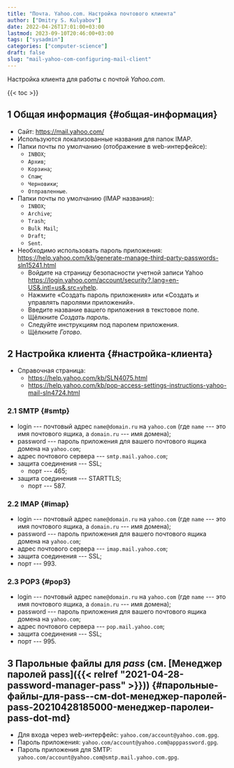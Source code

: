 ```yaml
---
title: "Почта. Yahoo.com. Настройка почтового клиента"
author: ["Dmitry S. Kulyabov"]
date: 2022-04-26T17:01:00+03:00
lastmod: 2023-09-10T20:46:00+03:00
tags: ["sysadmin"]
categories: ["computer-science"]
draft: false
slug: "mail-yahoo-com-configuring-mail-client"
---
```


Настройка клиента для работы с почтой _Yahoo.com_.

<!--more-->

{{< toc >}}


## <span class="section-num">1</span> Общая информация {#общая-информация}

-   Сайт: <https://mail.yahoo.com/>
-   Используются локализованные названия для папок IMAP.
-   Папки почты по умолчанию (отображение в web-интерфейсе):
    -   `INBOX`;
    -   `Архив`;
    -   `Корзина`;
    -   `Спам`;
    -   `Черновики`;
    -   `Отправленные`.
-   Папки почты по умолчанию (IMAP названия):
    -   `INBOX`;
    -   `Archive`;
    -   `Trash`;
    -   `Bulk Mail`;
    -   `Draft`;
    -   `Sent`.
-   Необходимо использовать пароль приложения: <https://help.yahoo.com/kb/generate-manage-third-party-passwords-sln15241.html>
    -   Войдите на страницу безопасности учетной записи Yahoo <https://login.yahoo.com/account/security?.lang=en-US&.intl=us&.src=yhelp>.
    -   Нажмите «Создать пароль приложения» или «Создать и управлять паролями приложений».
    -   Введите название вашего приложения в текстовое поле.
    -   Щёлкните _Создать пароль_.
    -   Следуйте инструкциям под паролем приложения.
    -   Щёлкните _Готово_.


## <span class="section-num">2</span> Настройка клиента {#настройка-клиента}

-   Справочная страница:
    -   <https://help.yahoo.com/kb/SLN4075.html>
    -   <https://help.yahoo.com/kb/pop-access-settings-instructions-yahoo-mail-sln4724.html>


### <span class="section-num">2.1</span> SMTP {#smtp}

-   login --- почтовый адрес `name@domain.ru` на `yahoo.com` (где `name` --- это имя почтового ящика, а `domain.ru` --- имя домена);
-   password --- пароль приложения для вашего почтового ящика домена на `yahoo.com`;
-   адрес почтового сервера --- `smtp.mail.yahoo.com`;
-   защита соединения --- SSL;
    -   порт --- 465;
-   защита соединения --- STARTTLS;
    -   порт --- 587.


### <span class="section-num">2.2</span> IMAP {#imap}

-   login --- почтовый адрес `name@domain.ru` на `yahoo.com` (где `name` --- это имя почтового ящика, а `domain.ru` --- имя домена);
-   password --- пароль приложения для вашего почтового ящика домена на `yahoo.com`;
-   адрес почтового сервера --- `imap.mail.yahoo.com`;
-   защита соединения --- SSL;
-   порт --- 993.


### <span class="section-num">2.3</span> POP3 {#pop3}

-   login --- почтовый адрес `name@domain.ru` на `yahoo.com` (где `name` --- это имя почтового ящика, а `domain.ru` --- имя домена);
-   password --- пароль приложения для вашего почтового ящика домена на `yahoo.com`;
-   адрес почтового сервера --- `pop.mail.yahoo.com`;
-   защита соединения --- SSL;
-   порт --- 995.


## <span class="section-num">3</span> Парольные файлы для _pass_ (см. [Менеджер паролей pass]({{< relref "2021-04-28-password-manager-pass" >}})) {#парольные-файлы-для-pass--см-dot-менеджер-паролей-pass-20210428185000-менеджер-паролеи-pass-dot-md}

-   Для входа через web-интерфейс: `yahoo.com/account@yahoo.com.gpg`.
-   Пароль приложения: `yahoo.com/account@yahoo.com@apppassword.gpg`.
-   Пароль приложения для SMTP: `yahoo.com/account@yahoo.com@smtp.mail.yahoo.com.gpg`.
